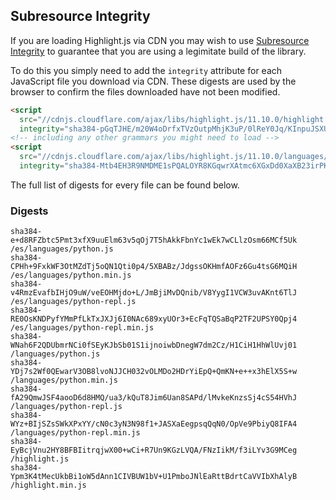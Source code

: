 ## Subresource Integrity

If you are loading Highlight.js via CDN you may wish to use [Subresource Integrity](https://developer.mozilla.org/en-US/docs/Web/Security/Subresource_Integrity) to guarantee that you are using a legimitate build of the library.

To do this you simply need to add the `integrity` attribute for each JavaScript file you download via CDN. These digests are used by the browser to confirm the files downloaded have not been modified.

```html
<script
  src="//cdnjs.cloudflare.com/ajax/libs/highlight.js/11.10.0/highlight.min.js"
  integrity="sha384-pGqTJHE/m20W4oDrfxTVzOutpMhjK3uP/0lReY0Jq/KInpuJSXUnk4WAYbciCLqT"></script>
<!-- including any other grammars you might need to load -->
<script
  src="//cdnjs.cloudflare.com/ajax/libs/highlight.js/11.10.0/languages/go.min.js"
  integrity="sha384-Mtb4EH3R9NMDME1sPQALOYR8KGqwrXAtmc6XGxDd0XaXB23irPKsuET0JjZt5utI"></script>
```

The full list of digests for every file can be found below.

### Digests

```
sha384-e+d8RFZbtc5Pmt3xfX9uuElm63v5qOj7T5hAkkFbnYc1wEk7wCLlzOsm66MCf5Uk /es/languages/python.js
sha384-CPHh+9FxkWF3OtMZdTj5oQN1Qti0p4/5XBABz/JdgssOKHmfAOFz6Gu4tsG6MQiH /es/languages/python.min.js
sha384-v4RmzEvafbIHjO9uW/veEOHMjdo+L/JmBjiMvDQnib/V8YygI1VCW3uvAKnt6TlJ /es/languages/python-repl.js
sha384-RE0OsKNDPyfYMmPfLkTxJXJj6I0NAc689xyUOr3+EcFqTQSaBqP2TF2UPSY0Qpj4 /es/languages/python-repl.min.js
sha384-WNah6F2QDUbmrNCi0fSEyKJbSb01S1ijnoiwbDnegW7dm2Cz/H1CiH1HhWlUvj01 /languages/python.js
sha384-YDj7s2Wf0QEwarV3OB8lvoNJJCH032vOLMDo2HDrYiEpQ+QmKN+e++x3hElX5S+w /languages/python.min.js
sha384-fA29QmwJSF4aooD6d8HMQ/ua3/kQuT8Jim6Uan8SAPd/lMvkeKnzsSj4cS54HVhJ /languages/python-repl.js
sha384-WYz+BIjSZsSWkXPxYY/cN0c3yN3N98f1+JASXaEegpsqQqN0/OpVe9PbiyQ8IFA4 /languages/python-repl.min.js
sha384-EyBcjVnu2HY8BFBIitrqjwX00+wCi+R7Un9KGzLVQA/FNzIikM/f3iLYv3G9MCeg /highlight.js
sha384-Ypm3K4tMecUkbBi1oW5dAnn1CIVBUW1bV+U1PmboJNlEaRttBdrtCaVVIbXhAlyB /highlight.min.js
```

